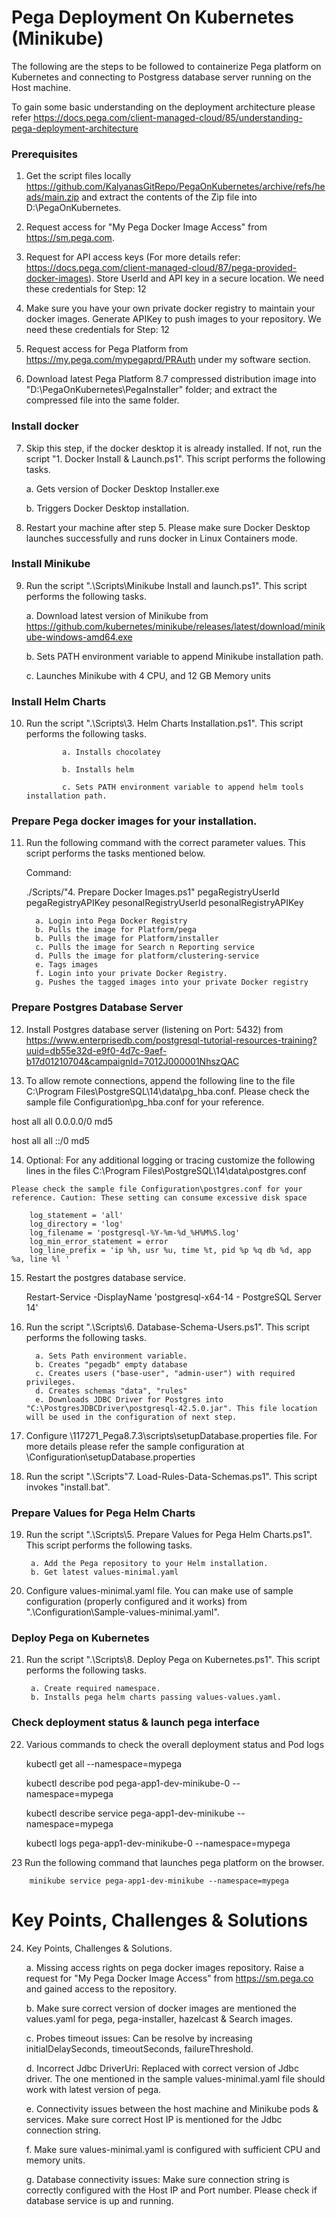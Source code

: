 # Pega Deployment On Kubernetes (Minikube)

The following are the steps to be followed to containerize Pega platform on Kubernetes and connecting to Postgress database server running on the Host machine. 

To gain some basic understanding on the deployment architecture please refer https://docs.pega.com/client-managed-cloud/85/understanding-pega-deployment-architecture

### Prerequisites

1. Get the script files locally https://github.com/KalyanasGitRepo/PegaOnKubernetes/archive/refs/heads/main.zip  and extract the contents of the Zip file into D:\PegaOnKubernetes.

2. Request access for "My Pega Docker Image Access" from https://sm.pega.com.

3. Request for API access keys (For more details refer: https://docs.pega.com/client-managed-cloud/87/pega-provided-docker-images). Store UserId and API key in a secure location. We need these credentials for Step: 12

4. Make sure you have your own private docker registry to maintain your docker images. Generate APIKey to push images to your repository. We need these credentials for Step: 12

5. Request access for Pega Platform from https://my.pega.com/mypegaprd/PRAuth under my software section.

6. Download latest Pega Platform 8.7 compressed distribution image into "D:\PegaOnKubernetes\PegaInstaller\"  folder; and extract the compressed file into the same folder. 

### Install docker

7. Skip this step, if the docker desktop it is already installed. If not, run the script "1. Docker Install & Launch.ps1". This script performs the following tasks.
    
    a. Gets version of Docker Desktop Installer.exe
    
    b. Triggers Docker Desktop installation.
    
8. Restart your machine after step 5. Please make sure Docker Desktop launches successfully and runs docker in Linux Containers mode. 

### Install Minikube

9. Run the script ".\Scripts\Minikube Install and launch.ps1". This script performs the following tasks.

    a. Download latest version of Minikube from https://github.com/kubernetes/minikube/releases/latest/download/minikube-windows-amd64.exe

    b. Sets PATH environment variable to append Minikube installation path.

    c. Launches Minikube with 4 CPU, and 12 GB Memory units

### Install Helm Charts

10. Run the script ".\Scripts\3. Helm Charts Installation.ps1". This script performs the following tasks.

                a. Installs chocolatey
                
                b. Installs helm
                
                c. Sets PATH environment variable to append helm tools installation path.
                
 ### Prepare Pega docker images for your installation.
 

11. Run the following command with the correct parameter values. This script performs the tasks mentioned below.

    Command: 
    
    ./Scripts/"4. Prepare Docker Images.ps1" pegaRegistryUserId pegaRegistryAPIKey pesonalRegistryUserId pesonalRegistryAPIKey

          a. Login into Pega Docker Registry
          b. Pulls the image for Platform/pega
          b. Pulls the image for Platform/installer
          c. Pulls the image for Search n Reporting service
          d. Pulls the image for platform/clustering-service
          e. Tags images
          f. Login into your private Docker Registry.
          g. Pushes the tagged images into your private Docker registry
 
 ### Prepare Postgres Database Server 
 
12. Install Postgres database server (listening on Port: 5432) from https://www.enterprisedb.com/postgresql-tutorial-resources-training?uuid=db55e32d-e9f0-4d7c-9aef-b17d01210704&campaignId=7012J000001NhszQAC

 
13. To allow remote connections, append the following line to the file C:\Program Files\PostgreSQL\14\data\pg_hba.conf. 
    Please check the sample file Configuration\pg_hba.conf for your reference.

host    all     all             0.0.0.0/0            md5

host    all     all             ::/0            md5
 
14.  Optional: For any additional logging or tracing customize the following lines  in the files C:\Program Files\PostgreSQL\14\data\postgres.conf 

    Please check the sample file Configuration\postgres.conf for your reference. Caution: These setting can consume excessive disk space
    
        log_statement = 'all' 
        log_directory = 'log'
        log_filename = 'postgresql-%Y-%m-%d_%H%M%S.log'
        log_min_error_statement = error
        log_line_prefix = 'ip %h, usr %u, time %t, pid %p %q db %d, app %a, line %l '

15. Restart the postgres database service. 

    Restart-Service -DisplayName 'postgresql-x64-14 - PostgreSQL Server 14'

16. Run the script ".\Scripts\6. Database-Schema-Users.ps1". This script performs the following tasks. 

          a. Sets Path environment variable.
          b. Creates "pegadb" empty database
          c. Creates users ("base-user", "admin-user") with required privileges.
          d. Creates schemas "data", "rules"
          e. Downloads JDBC Driver for Postgres into "C:\PostgresJDBCDriver\postgresql-42.5.0.jar". This file location will be used in the configuration of next step. 

17. Configure \117271_Pega8.7.3\scripts\setupDatabase.properties file. For more details please refer the sample configuration at \Configuration\setupDatabase.properties

18. Run the script ".\Scripts\"7. Load-Rules-Data-Schemas.ps1". This script invokes "install.bat".

 ### Prepare Values for Pega Helm Charts
 
 19. Run the script ".\Scripts\5. Prepare Values for Pega Helm Charts.ps1". This script performs the following tasks.

          a. Add the Pega repository to your Helm installation.
          b. Get latest values-minimal.yaml
          
 20. Configure values-minimal.yaml file. You can make use of sample configuration (properly configured and it works) from ".\Configuration\Sample-values-minimal.yaml".  

 ### Deploy Pega on Kubernetes
 21. Run the script ".\Scripts\8. Deploy Pega on Kubernetes.ps1". This script performs the following tasks. 

          a. Create required namespace.
          b. Installs pega helm charts passing values-values.yaml.
          
          
 ### Check deployment status  & launch pega interface
 22. Various commands to check the overall deployment status and Pod logs

        kubectl get all --namespace=mypega
        
        kubectl describe  pod pega-app1-dev-minikube-0 --namespace=mypega
        
        kubectl describe  service pega-app1-dev-minikube --namespace=mypega
        
        kubectl logs pega-app1-dev-minikube-0 --namespace=mypega
        
    
  23 Run the following command that launches pega platform on the browser. 
   
        minikube service pega-app1-dev-minikube --namespace=mypega
   
 # Key Points, Challenges & Solutions
 
 24. Key Points, Challenges & Solutions.

        a. Missing access rights on pega docker images repository. Raise a request for "My Pega Docker Image Access" from https://sm.pega.co and gained access to the repository.

        b. Make sure correct version of docker images are mentioned the values.yaml for pega, pega-installer, hazelcast & Search images.

        c. Probes timeout issues: Can be resolve by increasing initialDelaySeconds, timeoutSeconds, failureThreshold.

        d. Incorrect Jdbc DriverUri: Replaced with correct version of Jdbc driver. The one mentioned in the sample values-minimal.yaml file should work with latest version of pega.

        e. Connectivity issues between the host machine and Minikube pods & services. Make sure correct Host IP is mentioned for the Jdbc connection string.

        f. Make sure values-minimal.yaml is configured with sufficient CPU and memory units.

        g. Database connectivity issues: Make sure connection string is correctly configured with the Host IP and Port number. Please check if database service is up and running.


